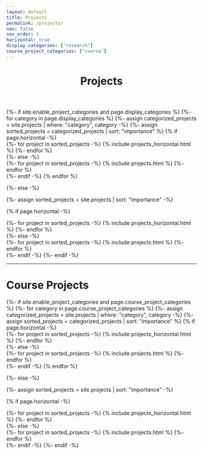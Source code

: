 ```yaml
---
layout: default
title: Projects
permalink: /projects/
nav: false
nav_order: 1
horizontal: true
display_categories: ["research"]
course_project_categories: ["course"]
---
```


<!--projects-->
<div class="post">

<header class="post-header">
<h1 class="post-title">Projects</h1>
</header>

<article>

<!-- pages/projects.md -->
<div class="projects">
{%- if site.enable_project_categories and page.display_categories %}
  <!-- Display categorized projects -->
  {%- for category in page.display_categories %}
  <!--<h2 class="category">{{ category }}</h2>-->
  {%- assign categorized_projects = site.projects | where: "category", category -%}
  {%- assign sorted_projects = categorized_projects | sort: "importance" %}
  <!-- Generate cards for each project -->
  {% if page.horizontal -%}
  <div class="container">
    <!--<div class="row row-cols-2">-->
    {%- for project in sorted_projects -%}
      {% include projects_horizontal.html %}
    {%- endfor %}
    <!--</div>-->
  </div>
  {%- else -%}
  <div class="grid">
    {%- for project in sorted_projects -%}
      {% include projects.html %}
    {%- endfor %}
  </div>
  {%- endif -%}
  {% endfor %}

{%- else -%}
<!-- Display projects without categories -->
  {%- assign sorted_projects = site.projects | sort: "importance" -%}
  <!-- Generate cards for each project -->
  {% if page.horizontal -%}
  <div class="container">
    <!--<div class="row row-cols-2">-->
    {%- for project in sorted_projects -%}
      {% include projects_horizontal.html %}
    {%- endfor %}
    <!--</div>-->
  </div>
  {%- else -%}
  <div class="grid">
    {%- for project in sorted_projects -%}
      {% include projects.html %}
    {%- endfor %}
  </div>
  {%- endif -%}
{%- endif -%}
</div>

</article>

</div>

<hr class = "style2">

<!--course projects-->
<div class="post">

<h1 class="post-title">Course Projects</h1>

<article>

<!-- pages/projects.md -->
<div class="projects">
{%- if site.enable_project_categories and page.course_project_categories %}
  <!-- Display categorized projects -->
  {%- for category in page.course_project_categories %}
  <!--<h2 class="category">{{ category }}</h2>-->
  {%- assign categorized_projects = site.projects | where: "category", category -%}
  {%- assign sorted_projects = categorized_projects | sort: "importance" %}
  <!-- Generate cards for each project -->
  {% if page.horizontal -%}
  <div class="container">
    <!--<div class="row row-cols-2">-->
    {%- for project in sorted_projects -%}
      {% include projects_horizontal.html %}
    {%- endfor %}
    <!--</div>-->
  </div>
  {%- else -%}
  <div class="grid">
    {%- for project in sorted_projects -%}
      {% include projects.html %}
    {%- endfor %}
  </div>
  {%- endif -%}
  {% endfor %}

{%- else -%}
<!-- Display projects without categories -->
  {%- assign sorted_projects = site.projects | sort: "importance" -%}
  <!-- Generate cards for each project -->
  {% if page.horizontal -%}
  <div class="container">
    <!--<div class="row row-cols-2">-->
    {%- for project in sorted_projects -%}
      {% include projects_horizontal.html %}
    {%- endfor %}
    <!--</div>-->
  </div>
  {%- else -%}
  <div class="grid">
    {%- for project in sorted_projects -%}
      {% include projects.html %}
    {%- endfor %}
  </div>
  {%- endif -%}
{%- endif -%}
</div>

</article>

</div>